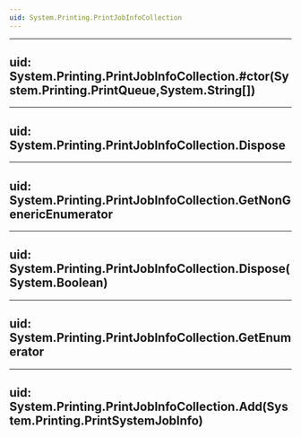 ```yaml
---
uid: System.Printing.PrintJobInfoCollection
---
```


---
uid: System.Printing.PrintJobInfoCollection.#ctor(System.Printing.PrintQueue,System.String[])
---

---
uid: System.Printing.PrintJobInfoCollection.Dispose
---

---
uid: System.Printing.PrintJobInfoCollection.GetNonGenericEnumerator
---

---
uid: System.Printing.PrintJobInfoCollection.Dispose(System.Boolean)
---

---
uid: System.Printing.PrintJobInfoCollection.GetEnumerator
---

---
uid: System.Printing.PrintJobInfoCollection.Add(System.Printing.PrintSystemJobInfo)
---
